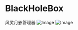 # BlackHoleBox
风灵月影管理器
![Image](https://github.com/nspron/BlackHoleBox/blob/main/1.png)
![Image](https://github.com/nspron/BlackHoleBox/blob/main/2.png)
